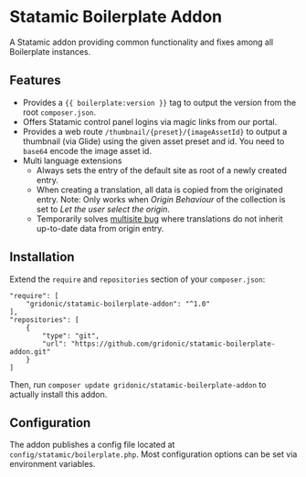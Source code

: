 # Statamic Boilerplate Addon

A Statamic addon providing common functionality and fixes among all Boilerplate instances.

## Features

* Provides a ``{{ boilerplate:version }}`` tag to output the version from the root `composer.json`.
* Offers Statamic control panel logins via magic links from our portal.
* Provides a web route `/thumbnail/{preset}/{imageAssetId}` to output a thumbnail (via Glide)
using the given asset preset and id. You need to `base64` encode the image asset id.
* Multi language extensions
  * Always sets the entry of the default site as root of a newly created entry.
  * When creating a translation, all data is copied from the originated entry. Note: Only works when *Origin Behaviour* of
the collection is set to *Let the user select the origin*. 
  * Temporarily solves [multisite bug](https://github.com/statamic/cms/issues/6714) where translations do not inherit
up-to-date data from origin entry. 

## Installation

Extend the `require` and `repositories` section of your `composer.json`:

```
"require": [
    "gridonic/statamic-boilerplate-addon": "^1.0"
],
"repositories": [
    {
        "type": "git",
        "url": "https://github.com/gridonic/statamic-boilerplate-addon.git"
    }
]
```

Then, run `composer update gridonic/statamic-boilerplate-addon` to actually install this addon.

## Configuration

The addon publishes a config file located at `config/statamic/boilerplate.php`.
Most configuration options can be set via environment variables.
